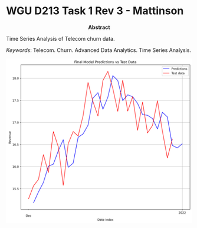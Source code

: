 # WGU D213 Task 1 Rev 3 - Mattinson

<p align="center" ><b>Abstract</b></p>
<p>
Time Series Analysis of Telecom churn data. 
</p>

<i>Keywords</i>: 
Telecom. Churn. Advanced Data Analytics. Time Series Analysis.





<img src="figures\Final Model Predictions vs Test Data.png" alt="figure_6">

